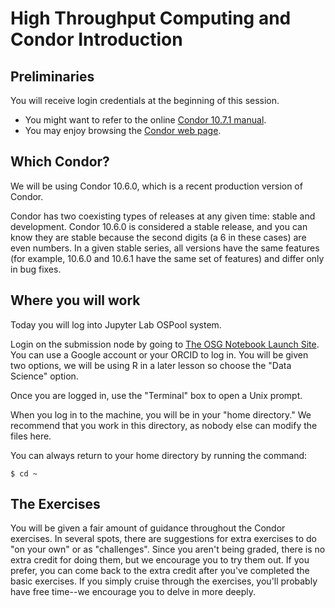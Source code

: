 # High Throughput Computing and Condor Introduction

## Preliminaries

You will receive login credentials at the beginning of this session. 

   * You might want to refer to the online [Condor 10.7.1 manual](https://readthedocs.org/projects/htcondor/downloads/pdf/latest/).<br>
   * You may enjoy browsing the [Condor web page](http://www.cs.wisc.edu/condor/).<br>

## Which Condor?
We will be using Condor 10.6.0, which is a recent production version of Condor.

Condor has two coexisting types of releases at any given time: stable and development. Condor 10.6.0 is considered a stable release, and you can know they are stable because the second digits (a 6 in these cases) are  even numbers. In a given stable series, all versions have the same features (for example, 10.6.0 and 10.6.1 have the same set of features) and differ only in bug fixes.

## Where you will work

Today you will log into Jupyter Lab OSPool system. 

Login on the submission node by going to [The OSG Notebook Launch Site](https://notebook.ospool.osg-htc.org). You can use a Google account or your ORCID to log in. You will be given two options, we will be using R in a later lesson so choose the "Data Science" option.

Once you are logged in, use the "Terminal" box to open a Unix prompt. 

When you log in to the machine, you will be in your "home directory."  We recommend that you work in this directory, as nobody else can modify the files here.

You can always return to your home directory by running the command:

```
$ cd ~
```

## The Exercises

You will be given a fair amount of guidance throughout the Condor exercises. In several spots, there are suggestions for extra exercises to do "on your own" or as "challenges". Since you aren't being graded, there is no extra credit for doing them, but we encourage you to try them out. If you prefer, you can come back to the extra credit after you've completed the basic exercises. If you simply cruise through the exercises, you'll probably have free time--we encourage you to delve in more deeply.
